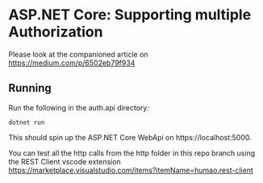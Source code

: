 # ASP.NET Core: Supporting multiple Authorization
Please look at the companioned article on https://medium.com/p/6502eb79f934

## Running 
Run the following in the auth.api directory:
```
dotnet run
```

This should spin up the ASP.NET Core WebApi on https://localhost:5000.

You can test all the http calls from the http folder in this repo branch using the REST Client vscode extension https://marketplace.visualstudio.com/items?itemName=humao.rest-client